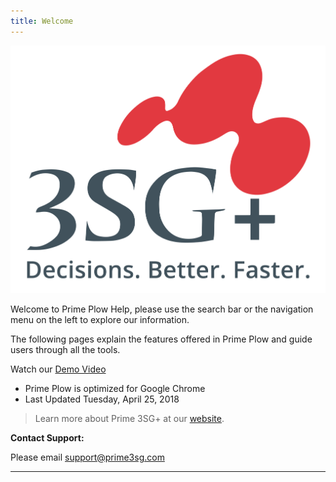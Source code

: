 ```yaml
---
title: Welcome
---
```


![](/img/PRIME-Logo.png)

Welcome to Prime Plow Help, please use the search bar or the navigation menu on the left to explore our information.

The following pages explain the features offered in Prime Plow and guide users through all the tools.

Watch our [Demo Video](https://www.dropbox.com/s/5gkrv40meplhg3o/PP_Demo01_iphone.m4v?dl=0)

* Prime Plow is optimized for Google Chrome
* Last Updated Tuesday, April 25, 2018

> Learn more about Prime 3SG+ at our [website](https://www.3sgplus.com/).

**Contact Support:**

Please email [support@prime3sg.com](mailto:support@prime3sg.com)

---